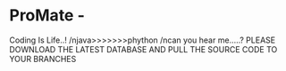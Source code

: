 # ProMate - 
Coding Is Life..!
/njava>>>>>>>phython
/ncan you hear me.....?
PLEASE DOWNLOAD THE LATEST DATABASE AND PULL THE SOURCE CODE TO YOUR BRANCHES
